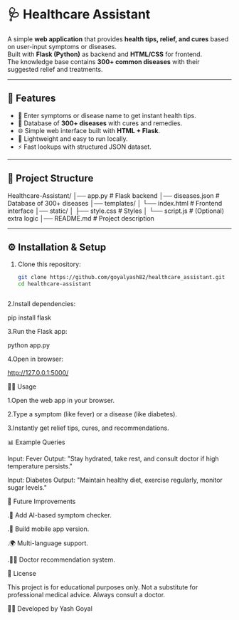 # 🩺 Healthcare Assistant

A simple **web application** that provides **health tips, relief, and cures** based on user-input symptoms or diseases.  
Built with **Flask (Python)** as backend and **HTML/CSS** for frontend.  
The knowledge base contains **300+ common diseases** with their suggested relief and treatments.

---

## 🚀 Features
- 🔎 Enter symptoms or disease name to get instant health tips.
- 💊 Database of **300+ diseases** with cures and remedies.
- 🌐 Simple web interface built with **HTML + Flask**.
- 📱 Lightweight and easy to run locally.
- ⚡ Fast lookups with structured JSON dataset.

---

## 📂 Project Structure


Healthcare-Assistant/
│── app.py # Flask backend
│── diseases.json # Database of 300+ diseases
│── templates/
│ └── index.html # Frontend interface
│── static/
│ ├── style.css # Styles
│ └── script.js # (Optional) extra logic
│── README.md # Project description




---

## ⚙️ Installation & Setup

1. Clone this repository:
   ```bash
   git clone https://github.com/goyalyash82/healthcare_assistant.git
   cd healthcare-assistant



2.Install dependencies:

pip install flask


3.Run the Flask app:

python app.py


4.Open in browser:

http://127.0.0.1:5000/

🧑‍💻 Usage

1.Open the web app in your browser.

2.Type a symptom (like fever) or a disease (like diabetes).

3.Instantly get relief tips, cures, and recommendations.

📊 Example Queries

Input: Fever
Output: "Stay hydrated, take rest, and consult doctor if high temperature persists."

Input: Diabetes
Output: "Maintain healthy diet, exercise regularly, monitor sugar levels."

📌 Future Improvements

.🤖 Add AI-based symptom checker.

.📱 Build mobile app version.

.🌍 Multi-language support.

.🧑‍⚕️ Doctor recommendation system.

📜 License

This project is for educational purposes only.
Not a substitute for professional medical advice. Always consult a doctor.


👨‍💻 Developed by Yash Goyal
